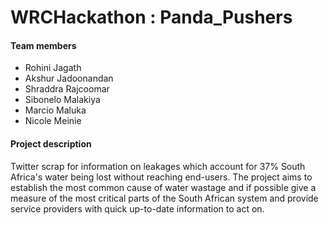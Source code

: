 # WRCHackathon : Panda_Pushers

#### Team members

- Rohini Jagath
- Akshur Jadoonandan
- Shraddra Rajcoomar
- Sibonelo Malakiya
- Marcio Maluka
- Nicole Meinie

#### Project description

Twitter scrap for information on leakages which account for 37% South Africa's water being lost without reaching end-users.
The project aims to establish the most common cause of water wastage and if possible give a measure of the most critical parts
 of the South African system and provide service providers with quick up-to-date information to act on.
 
 

